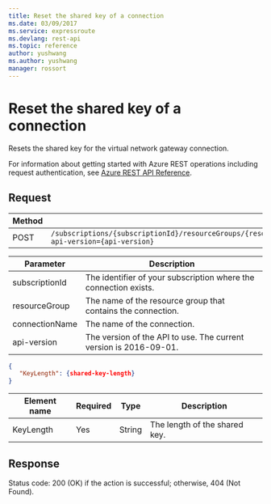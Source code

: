 ```yaml
---
title: Reset the shared key of a connection
ms.date: 03/09/2017
ms.service: expressroute
ms.devlang: rest-api
ms.topic: reference
author: yushwang
ms.author: yushwang
manager: rossort
---
```

# Reset the shared key of a connection&#160;
Resets the shared key for the virtual network gateway connection.  

For information about getting started with Azure REST operations including request authentication, see [Azure REST API Reference](../../index.md).

## Request  

|Method|Request URI|  
|------------|-----------------|  
|POST|`/subscriptions/{subscriptionId}/resourceGroups/{resourceGroup}/providers/microsoft.network/connections/{connectionName}/sharedkey/reset?api-version={api-version}`|  

| Parameter | Description |
| --------- | ----------- |
| subscriptionId | The identifier of your subscription where the connection exists. |
| resourceGroup | The name of the resource group that contains the connection. |
| connectionName | The name of the connection.|
| api-version | The version of the API to use. The current version is 2016-09-01. | 
 
```json  
{  
   "KeyLength": {shared-key-length}  
}  
```  
  
|Element name|Required|Type|Description|  
|------------------|--------------|----------|-----------------|  
|KeyLength|Yes|String|The length of the shared key.|  
  
## Response  
 Status code: 200 (OK) if the action is successful; otherwise, 404 (Not Found).
